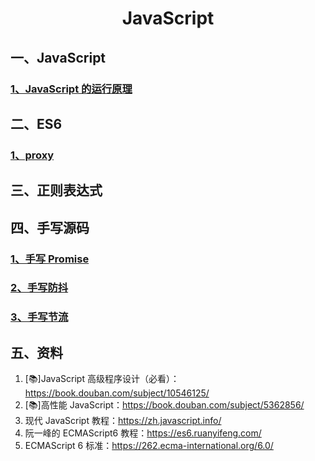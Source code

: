 # <center>JavaScript</center>

## 一、JavaScript

### [1、JavaScript 的运行原理](./JavaScript的运行原理.md)

## 二、ES6

### [1、proxy](./proxy.md)

## 三、正则表达式

## 四、手写源码

### [1、手写 Promise](./Promise.md)

### [2、手写防抖](./防抖.md)

### [3、手写节流](./节流.md)

## 五、资料

1. [📚]JavaScript 高级程序设计（必看）：https://book.douban.com/subject/10546125/
2. [📚]高性能 JavaScript：https://book.douban.com/subject/5362856/
3. 现代 JavaScript 教程：https://zh.javascript.info/
4. 阮一峰的 ECMAScript6 教程：https://es6.ruanyifeng.com/
5. ECMAScript 6 标准：https://262.ecma-international.org/6.0/
